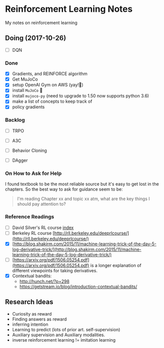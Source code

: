 # Reinforcement Learning Notes

My notes on reinforcement learning

## Doing (2017-10-26)

- [ ] DQN


### Done

- [x] Gradients, and REINFORCE algorithm
- [x] Get MuJoCo
- [x] setup OpenAI Gym on AWS (yay!:confetti_ball:)
- [x] install `MuJoCo` :confetti_ball:
- [x] install `mujoco-py` (need to upgrade to 1.50 now supports python 3.6)
- [x] make a list of concepts to keep track of
- [x] policy gradients

### Backlog

- [ ] TRPO
- [ ] A3C
- [ ] Behavior Cloning
- [ ] DAgger


### On How to Ask for Help
I found textbook to be the most reliable source but it's easy to get lost in the chapters. So the best way to ask for guidance seem to be:
> I'm reading Chapter xx and topic xx atm, what are the key things I should pay attention to?

### Reference Readings

- [ ] David Silver's RL course [index](david%20silver%20RL%20course/course%20index.md)
- [ ] Berkeley RL course [http://rll.berkeley.edu/deeprlcourse/](http://rll.berkeley.edu/deeprlcourse/) 
- [x] [http://blog.shakirm.com/2015/11/machine-learning-trick-of-the-day-5-log-derivative-trick/](http://blog.shakirm.com/2015/11/machine-learning-trick-of-the-day-5-log-derivative-trick/)
- [ ] [https://arxiv.org/pdf/1506.05254.pdf](https://arxiv.org/pdf/1506.05254.pdf) is a longer explanation of different viewpoints for taking derivatives. 
- [x] Contextual bandits: 
    - http://hunch.net/?p=298
    - https://getstream.io/blog/introduction-contextual-bandits/

## Research Ideas

- Curiosity as reward
- Finding answers as reward
- inferring intention
- Learning to predict (lots of prior art. self-supervision)
- Auxiliary supervision and Auxiliary modalities.
- inverse reinforcement learning != imitation learning
